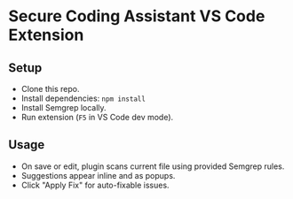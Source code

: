 # Secure Coding Assistant VS Code Extension

## Setup
- Clone this repo.
- Install dependencies: `npm install`
- Install Semgrep locally.
- Run extension (`F5` in VS Code dev mode).

## Usage
- On save or edit, plugin scans current file using provided Semgrep rules.
- Suggestions appear inline and as popups.
- Click "Apply Fix" for auto-fixable issues.
